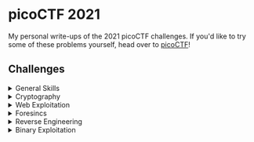 # picoCTF 2021
My personal write-ups of the 2021 picoCTF challenges.
If you'd like to try some of these problems yourself, head over to [picoCTF](https://play.picoctf.org/practice)!

## Challenges

<details>

<summary>General Skills</summary>

| Title | Points | Solved | 
| ----- | :----: | :----: |
| [Obedient Cat](./General%20Skills/Obedient%20Cat/) | 5 | &check; |
| [Python Wrangling](./General%20Skills/Python%20Wrangling/) | 10 | &check; |
| [Wave a flag](./General%20Skills/Wave%20a%20Flag/) | 10 | &check; |
| [Nice netcat...](./General%20Skills/Nice%20netcat.../) | 15 | &check; |
| [Static ain't always noise](./General%20Skills/Static%20ain't%20always%20noise/) | 20 | &check; |
| [Tab, Tab, Attack](./General%20Skills/Tab,%20Tab,%20Attack/) | 20 | &check; |
| [Magikarp Ground Mission](./General%20Skills/Magikarp%20Ground%20Mission/) | 30 | &check; |

</details>

<details>

<summary>Cryptography</summary>

| Title | Points | Solved | 
| ----- | :----: | :----: |
| [Mod 26](./Cryptography/Mod%2026/) | 10 | &check; |
| [Mind your Ps and Qs](./Cryptography/Mind%20your%20Ps%20and%20Qs/) | 20 | &check; |
| [Easy Peasy](./Cryptography/Easy%20Peasy/) | 40 | &check; |
| [New Caesar](./Cryptography/New%20Caesar/) | 60 | &check; |
| [Mini RSA](./Cryptography/Mini%20RSA/) | 70 | 
| [Dachshund Attacks](./Cryptography/Dachshund%20Attacks/) | 80 | 
| [No Padding, No problem](./Cryptography/No%20Padding,%20No%20problem/) | 90 | 
| [Pixelated](./Cryptography/Pixelated/) | 100 | 
| [Play Nice](./Cryptography/Play%20Nice/) | 110 | 
| [Double DES](./Cryptography/Double%20DES/) | 120 | 
| [Compress and Attack](./Cryptography/Compress%20and%20Attack/) | 130 | 
| [Scrambled RSA](./Cryptography/Scrambled%20RSA/) | 140 | 
| [It's Not My Fault 1](./Cryptography/Its'%20Not%20My%20Fault/) | 300 | 
| [New Vignere](./Cryptography/New%20Vignere/) | 300 | 
| [Clouds](./Cryptography/Clouds/) | 300 | 

</details>

<details>

<summary>Web Exploitation</summary>

| Title | Points | Solved | 
| ----- | :----: | :----: |
| [GET aHEAD](./Web%20Exploitation/GET%20aHEAD/) | 20 | &check; |
| [Cookies](./Web%20Exploitation/Cookies/) | 40 | &check; |
| [Scavenger Hunt](./Web%20Exploitation/Scavenger%20Hunt/) | 50 | &check; |
| [Some Assembly Required 1](./Web%20Exploitation/Some%20Assembly%20Required%201/) | 70 | 
| [More Cookies](./Web%20Exploitation/More%20Cookies/) | 90 | 
| [It is my Birthday](./Web%20Exploitation/It%20is%20my%20Birthday/) | 100 | 
| [Who are you?](./Web%20Exploitation/Who%20are%20you/) | 100 | 
| [Some Assembly Required 2](./Web%20Exploitation/Some%20Assembly%20Required%202/) | 110 | 
| [Super Serial](./Web%20Exploitation/Super%20Serial/) | 130 | 
| [Most Cookies](./Web%20Exploitation/Most%20Cookies/) | 150 | 
| [Some Assembly Required 3](./Web%20Exploitation/Some%20Assembly%20Required%203/) | 160 | 
| [Web Gauntlet 2](./Web%20Exploitation/Web%20Gauntlet%202/) | 170 | 
| [Some Assembly Required 4](./Web%20Exploitation/Some%20Assembly%20Required%204/) | 200 | 
| [X marks the spot](./Web%20Exploitation/X%20marks%20the%20spot/) | 250 | 
| [Web Gauntlet 3](./Web%20Exploitation/Web%20Gauntlet%203/) | 300 | 
| [Bithug](./Web%20Exploitation/Bithub/) | 500 | 

</details>

<details>

<summary>Foresincs</summary>

| Title | Points | Solved | 
| ----- | :----: | :----: |
| [information](./Foresincs/information/) | 10 | &check; |
| [Matryoshka doll](./Foresincs/Matryoshka%20doll/) | 30 | &check; |
| [tunn3l v1s10n](./Foresincs/tunn3l%20v1s10n/) | 40 | &check; |
| [Wireshark doo dooo do doo...](./Foresincs/Wireshark%20doo%20dooo%20do%20doo.../) | 50 | &check; |
| [MacroHard WeakEdge](./Foresincs/MacroHard%20WeakEdge/) | 60 | &check; |
| [Trivial Flag Transfer Protocol](./Foresincs/Trivial%20Flag%20Transfer%20Protocol/) | 90 | 
| [Wireshark twoo twooo two twoo...](./Foresincs/Wireshark%20twoo%20twooo%20two%20twoo.../) | 100 | &check; |
| [Disk, disk, sleuth!](./Foresincs/Disk,%20disk,%20sleuth!/) | 110 | 
| [Milkslap](./Foresincs/Milkslap/) | 120 | 
| [Disk, disk, sleuth! II](./Foresincs/Disk,%20disk,%20sleuth!%20II/) | 130 | 
| [Sutrfing the Waves](./Foresincs/Surfing%20the%20Waves/) | 250 | 
| [Very very very Hidden](./Foresincs/Very%20very%20very%20Hidden/) | 300 | 

</details>

<details>

<summary>Reverse Engineering</summary>

| Title | Points | Solved | 
| ----- | :----: | :----: |
| [Transformation](./Reverse%20Engineering/Transformation/) | 20 | &check; |
| [keygenme-py](./Reverse%20Engineering/keygenme-py/) | 30 | &check; |
| [crackme-py](./Reverse%20Engineering/crackme-py/) | 30 | &check; |
| [ARMssembly 0](./Reverse%20Engineering/ARMssembly%200/) | 40 | &cross; |
| [speeds and feeds](./Reverse%20Engineering/speeds%20and%20feeds/) | 50 | &check; |
| [Shop](./Reverse%20Engineering/Shop/) | 50 | &check; |
| [ARMssembly 1](./Reverse%20Engineering/ARMssembly%201/) | 70 | 
| [ARMssembly 2](./Reverse%20Engineering/ARMssembly%202/) | 90 | 
| [Hurry up! Wait!](./Reverse%20Engineering/Hurry%20up!%20Wait!/) | 100 | 
| [gogo](./Reverse%20Engineering/gogo/) | 110 | 
| [ARMssembly 3](./Reverse%20Engineering/ARMssembly%203/) | 130 | 
| [Let's get dynamic](./Reverse%20Engineering/Let's%20get%20dynamic/) | 150 | 
| [Easy as GDB](./Reverse%20Engineering/Easy%20as%20GDB/) | 160 | 
| [ARMssembly 4](./Reverse%20Engineering/ARMssembly%204/) | 170 | 
| [Powershelly](./Reverse%20Engineering/Powershelly/) | 180 | 
| [Rolling My Own](./Reverse%20Engineering/Rolling%20My%20Own/) | 300 | 
| [Powershelly](./Reverse%20Engineerin/Checkpass/) | 375 | 

</details>

<details>

<summary>Binary Exploitation</summary>

| Title | Points | Solved | 
| ----- | :----: | :----: |
| [Stonks](./Binary%20Exploitation/Stonks/) | 20 | &check; |
| [Cache Me Outside](./Binary%20Exploitation/Cache%20Me%20Outsite/) | 70 | 
| [Here's a LIBC](./Binary%20Exploitation/Here's%20a%20LIBC/) | 90 | 
| [Unsubscriptions Are Free](./Binary%20Exploitation/Unsubscriptions%20Are%20Free/) | 100 | 
| [filtered-shellcode](./Binary%20Exploitation/filtered-shellcode/) | 160 | 
| [Kit Engine](./Binary%20Exploitation/Kit%20Engine/) | 200 | 
| [Stonk Market](./Binary%20Exploitation/Stonk%20Market/) | 250 | 
| [Download Horsepower](./Binary%20Exploitation/Download%20Horsepower/) | 350 | 
| [The Office](./Binary%20Exploitation/The%20Office/) | 400 | 
| [Turboflan](./Binary%20Exploitation/Turboflan/) | 450 | 
| [Bizz Fuzz](./Binary%20Exploitation/Bizz%20Fuzz/) | 500 | 

</details>
